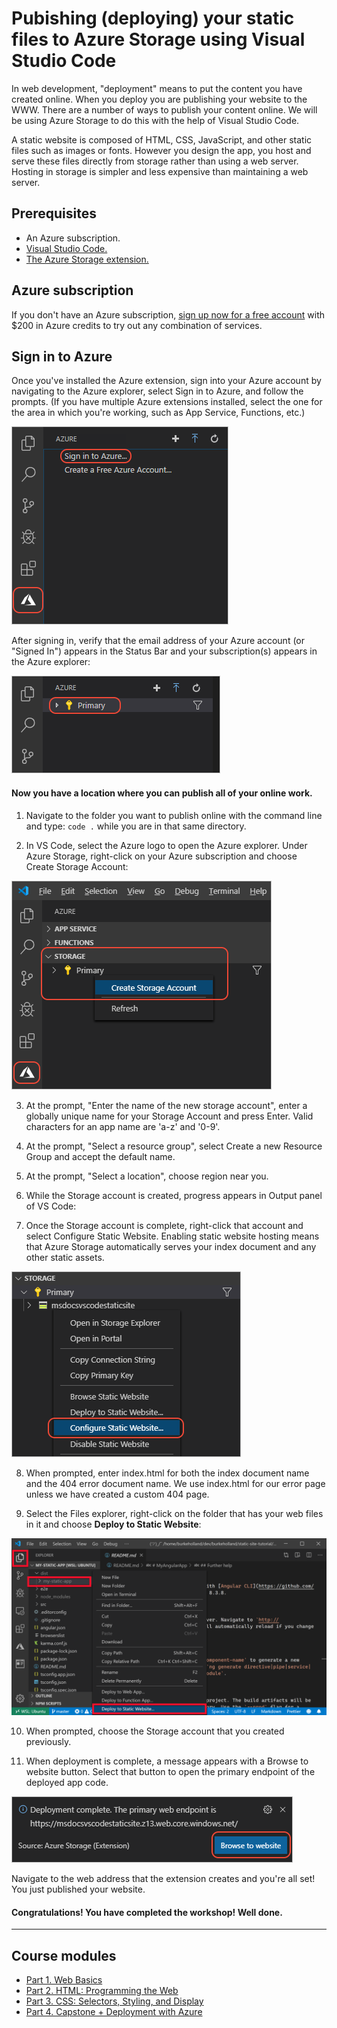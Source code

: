 # Pubishing (deploying) your static files to Azure Storage using Visual Studio Code

In web development, "deployment" means to put the content you have created online. When you deploy you are publishing your website to the WWW. There are a number of ways to publish your content online. We will be using Azure Storage to do this with the help of Visual Studio Code.

A static website is composed of HTML, CSS, JavaScript, and other static files such as images or fonts. However you design the app, you host and serve these files directly from storage rather than using a web server. Hosting in storage is simpler and less expensive than maintaining a web server.

## Prerequisites

* An Azure subscription.
* [Visual Studio Code.](https://code.visualstudio.com/)
* [The Azure Storage extension.](https://marketplace.visualstudio.com/items?itemName=ms-azuretools.vscode-azurestorage)


## Azure subscription
If you don't have an Azure subscription, [sign up now for a free account](https://azure.microsoft.com/en-us/free/) with $200 in Azure credits to try out any combination of services.

## Sign in to Azure
Once you've installed the Azure extension, sign into your Azure account by navigating to the Azure explorer, select Sign in to Azure, and follow the prompts. (If you have multiple Azure extensions installed, select the one for the area in which you're working, such as App Service, Functions, etc.)

![Azure Sign-In](../images/azure-sign-in.png)

After signing in, verify that the email address of your Azure account (or "Signed In") appears in the Status Bar and your subscription(s) appears in the Azure explorer:

![Azure Sign-In 2](../images/azure-subscription-view.png)

#### Now you have a location where you can publish all of your online work.

1. Navigate to the folder you want to publish online with the command line and type:
`code .` while you are in that same directory.

2. In VS Code, select the Azure logo to open the Azure explorer. Under Azure Storage, right-click on your Azure subscription and choose Create Storage Account:

![Create Storage Account Image](../images/create-storage-account.png)

3. At the prompt, "Enter the name of the new storage account", enter a globally unique name for your Storage Account and press Enter. Valid characters for an app name are 'a-z' and '0-9'.

4. At the prompt, "Select a resource group", select Create a new Resource Group and accept the default name.

5. At the prompt, "Select a location", choose region near you.

6. While the Storage account is created, progress appears in Output panel of VS Code:

7. Once the Storage account is complete, right-click that account and select Configure Static Website. Enabling static website hosting means that Azure Storage automatically serves your index document and any other static assets.

![configure static page](../images/configure-static-website.png)

8. When prompted, enter index.html for both the index document name and the 404 error document name. We use index.html for our error page unless we have created a custom 404 page.

9. Select the Files explorer, right-click on the folder that has your web files in it and choose **Deploy to Static Website**:

![Deploy Static Image](../images/deploy-build-angular.png)

10. When prompted, choose the Storage account that you created previously.

11. When deployment is complete, a message appears with a Browse to website button. Select that button to open the primary endpoint of the deployed app code.

![Endpoint Image](../images/deployment-complete.png)

Navigate to the web address that the extension creates and you're all set! You just published your website.

#### Congratulations! You have completed the workshop! Well done. 


---
## Course modules
* [Part 1. Web Basics](https://github.com/daniel-dc-cd/web-fundamentals-1/tree/master/Part%201.%20Web%20Basics)
* [Part 2. HTML: Programming the Web](https://github.com/daniel-dc-cd/web-fundamentals-1/tree/master/Part%202.%20HTML)
* [Part 3. CSS: Selectors, Styling, and Display](https://github.com/daniel-dc-cd/web-fundamentals-1/tree/master/Part%203.%20CSS%20%26%20CSS3)
* [Part 4. Capstone + Deployment with Azure](https://github.com/daniel-dc-cd/web-fundamentals-1/tree/master/Part%204.%20%20Capstone%20%2B%20Deployment)

